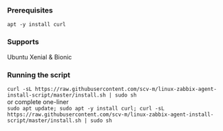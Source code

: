 ### Prerequisites
`apt -y install curl`

### Supports
Ubuntu Xenial & Bionic

### Running the script
`curl -sL https://raw.githubusercontent.com/scv-m/linux-zabbix-agent-install-script/master/install.sh | sudo sh`  
or complete one-liner  
`sudo apt update; sudo apt -y install curl; curl -sL https://raw.githubusercontent.com/scv-m/linux-zabbix-agent-install-script/master/install.sh | sudo sh`
